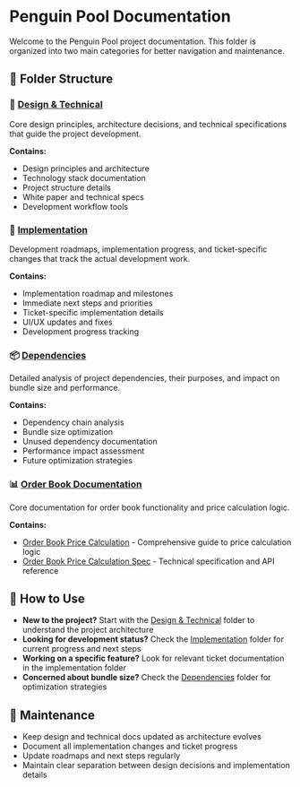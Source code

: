 # Penguin Pool Documentation

Welcome to the Penguin Pool project documentation. This folder is organized into two main categories for better navigation and maintenance.

## 📁 Folder Structure

### 🎨 [Design & Technical](./design-technical/)

Core design principles, architecture decisions, and technical specifications that guide the project development.

**Contains:**

- Design principles and architecture
- Technology stack documentation
- Project structure details
- White paper and technical specs
- Development workflow tools

### 🚀 [Implementation](./implementation/)

Development roadmaps, implementation progress, and ticket-specific changes that track the actual development work.

**Contains:**

- Implementation roadmap and milestones
- Immediate next steps and priorities
- Ticket-specific implementation details
- UI/UX updates and fixes
- Development progress tracking

### 📦 [Dependencies](./dependencies/)

Detailed analysis of project dependencies, their purposes, and impact on bundle size and performance.

**Contains:**

- Dependency chain analysis
- Bundle size optimization
- Unused dependency documentation
- Performance impact assessment
- Future optimization strategies

### 📊 [Order Book Documentation](./)

Core documentation for order book functionality and price calculation logic.

**Contains:**

- [Order Book Price Calculation](./ORDER_BOOK_PRICE_CALCULATION.md) - Comprehensive guide to price calculation logic
- [Order Book Price Calculation Spec](./ORDER_BOOK_PRICE_CALCULATION_SPEC.md) - Technical specification and API reference

## 📖 How to Use

- **New to the project?** Start with the [Design & Technical](./design-technical/) folder to understand the project architecture
- **Looking for development status?** Check the [Implementation](./implementation/) folder for current progress and next steps
- **Working on a specific feature?** Look for relevant ticket documentation in the implementation folder
- **Concerned about bundle size?** Check the [Dependencies](./dependencies/) folder for optimization strategies

## 🔄 Maintenance

- Keep design and technical docs updated as architecture evolves
- Document all implementation changes and ticket progress
- Update roadmaps and next steps regularly
- Maintain clear separation between design decisions and implementation details
